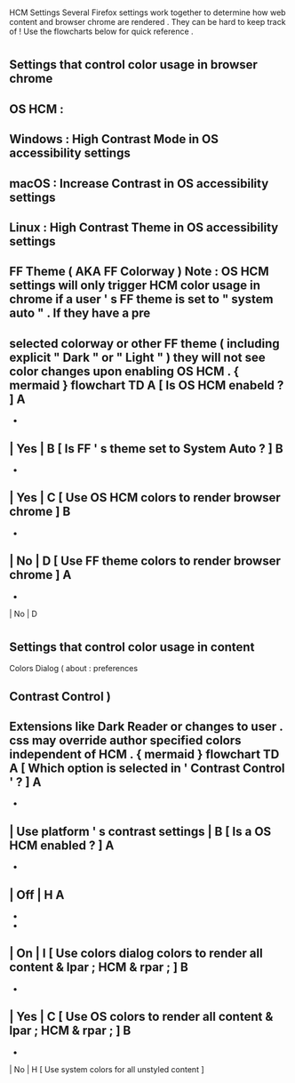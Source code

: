 #
HCM
Settings
Several
Firefox
settings
work
together
to
determine
how
web
content
and
browser
chrome
are
rendered
.
They
can
be
hard
to
keep
track
of
!
Use
the
flowcharts
below
for
quick
reference
.
#
#
Settings
that
control
color
usage
in
browser
chrome
-
OS
HCM
:
-
Windows
:
High
Contrast
Mode
in
OS
accessibility
settings
-
macOS
:
Increase
Contrast
in
OS
accessibility
settings
-
Linux
:
High
Contrast
Theme
in
OS
accessibility
settings
-
FF
Theme
(
AKA
FF
Colorway
)
Note
:
OS
HCM
settings
will
only
trigger
HCM
color
usage
in
chrome
if
a
user
'
s
FF
theme
is
set
to
"
system
auto
"
.
If
they
have
a
pre
-
selected
colorway
or
other
FF
theme
(
including
explicit
"
Dark
"
or
"
Light
"
)
they
will
not
see
color
changes
upon
enabling
OS
HCM
.
{
mermaid
}
flowchart
TD
A
[
Is
OS
HCM
enabeld
?
]
A
-
-
>
|
Yes
|
B
[
Is
FF
'
s
theme
set
to
System
Auto
?
]
B
-
-
>
|
Yes
|
C
[
Use
OS
HCM
colors
to
render
browser
chrome
]
B
-
-
>
|
No
|
D
[
Use
FF
theme
colors
to
render
browser
chrome
]
A
-
-
>
|
No
|
D
#
#
Settings
that
control
color
usage
in
content
-
Colors
Dialog
(
about
:
preferences
>
Contrast
Control
)
-
Extensions
like
Dark
Reader
or
changes
to
user
.
css
may
override
author
specified
colors
independent
of
HCM
.
{
mermaid
}
flowchart
TD
A
[
Which
option
is
selected
in
'
Contrast
Control
'
?
]
A
-
-
>
|
Use
platform
'
s
contrast
settings
|
B
[
Is
a
OS
HCM
enabled
?
]
A
-
-
>
|
Off
|
H
A
-
-
-
>
|
On
|
I
[
Use
colors
dialog
colors
to
render
all
content
&
lpar
;
HCM
&
rpar
;
]
B
-
-
>
|
Yes
|
C
[
Use
OS
colors
to
render
all
content
&
lpar
;
HCM
&
rpar
;
]
B
-
-
>
|
No
|
H
[
Use
system
colors
for
all
unstyled
content
]
